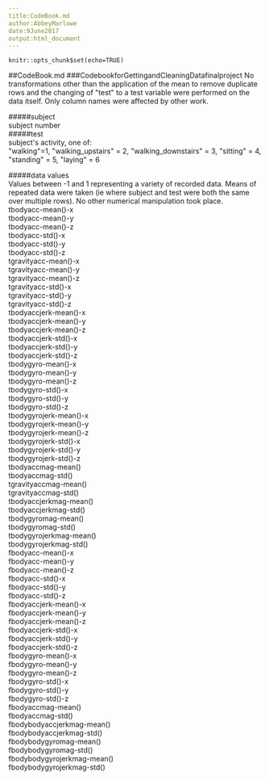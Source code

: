 ```yaml
---
title:CodeBook.md
author:AbbeyMarlowe
date:9June2017
output:html_document
---
```


```{rsetup,include=FALSE}
knitr::opts_chunk$set(echo=TRUE)
```

##CodeBook.md
###CodebookforGettingandCleaningDatafinalproject
No transformations other than the application of the mean to remove duplicate
rows and the changing of "test" to a test variable were performed on the data 
itself.  Only column names were affected by other work.

#####subject  
    subject number  
#####test  
    subject's activity, one of:  
        "walking"=1, "walking_upstairs" = 2, "walking_downstairs" = 3,
        "sitting" = 4, "standing" = 5, "laying" = 6  
        
#####data values  
    Values between -1 and 1 representing a variety of recorded data.  Means of 
    repeated data were taken (ie where subject and test were both the same
    over multiple rows).  No other numerical manipulation took place.  
        tbodyacc-mean()-x  
        tbodyacc-mean()-y  
        tbodyacc-mean()-z  
        tbodyacc-std()-x  
        tbodyacc-std()-y  
        tbodyacc-std()-z  
        tgravityacc-mean()-x  
        tgravityacc-mean()-y  
        tgravityacc-mean()-z  
        tgravityacc-std()-x  
        tgravityacc-std()-y  
        tgravityacc-std()-z  
        tbodyaccjerk-mean()-x  
        tbodyaccjerk-mean()-y  
        tbodyaccjerk-mean()-z  
        tbodyaccjerk-std()-x  
        tbodyaccjerk-std()-y  
        tbodyaccjerk-std()-z  
        tbodygyro-mean()-x  
        tbodygyro-mean()-y  
        tbodygyro-mean()-z  
        tbodygyro-std()-x  
        tbodygyro-std()-y  
        tbodygyro-std()-z  
        tbodygyrojerk-mean()-x  
        tbodygyrojerk-mean()-y  
        tbodygyrojerk-mean()-z  
        tbodygyrojerk-std()-x  
        tbodygyrojerk-std()-y  
        tbodygyrojerk-std()-z  
        tbodyaccmag-mean()  
        tbodyaccmag-std()  
        tgravityaccmag-mean()  
        tgravityaccmag-std()  
        tbodyaccjerkmag-mean()  
        tbodyaccjerkmag-std()  
        tbodygyromag-mean()  
        tbodygyromag-std()  
        tbodygyrojerkmag-mean()  
        tbodygyrojerkmag-std()  
        fbodyacc-mean()-x  
        fbodyacc-mean()-y  
        fbodyacc-mean()-z  
        fbodyacc-std()-x  
        fbodyacc-std()-y  
        fbodyacc-std()-z  
        fbodyaccjerk-mean()-x  
        fbodyaccjerk-mean()-y  
        fbodyaccjerk-mean()-z  
        fbodyaccjerk-std()-x  
        fbodyaccjerk-std()-y  
        fbodyaccjerk-std()-z  
        fbodygyro-mean()-x  
        fbodygyro-mean()-y  
        fbodygyro-mean()-z  
        fbodygyro-std()-x  
        fbodygyro-std()-y  
        fbodygyro-std()-z  
        fbodyaccmag-mean()  
        fbodyaccmag-std()  
        fbodybodyaccjerkmag-mean()  
        fbodybodyaccjerkmag-std()  
        fbodybodygyromag-mean()  
        fbodybodygyromag-std()  
        fbodybodygyrojerkmag-mean()  
        fbodybodygyrojerkmag-std()  